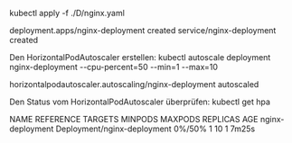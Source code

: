 kubectl apply -f ./D/nginx.yaml


deployment.apps/nginx-deployment created
service/nginx-deployment created

Den HorizontalPodAutoscaler erstellen:
kubectl autoscale deployment nginx-deployment --cpu-percent=50 --min=1 --max=10

horizontalpodautoscaler.autoscaling/nginx-deployment autoscaled


Den Status vom HorizontalPodAutoscaler überprüfen:
kubectl get hpa

NAME               REFERENCE                     TARGETS   MINPODS   MAXPODS   REPLICAS   AGE
nginx-deployment   Deployment/nginx-deployment   0%/50%    1         10        1          7m25s